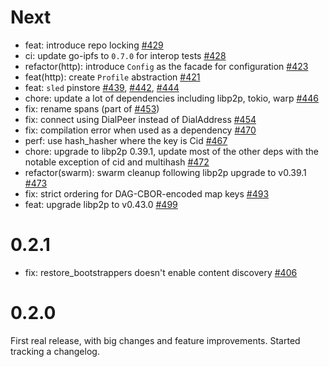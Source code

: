 # Next

* feat: introduce repo locking [#429]
* ci: update go-ipfs to `0.7.0` for interop tests [#428]
* refactor(http): introduce `Config` as the facade for configuration [#423]
* feat(http): create `Profile` abstraction [#421]
* feat: `sled` pinstore [#439], [#442], [#444]
* chore: update a lot of dependencies including libp2p, tokio, warp [#446]
* fix: rename spans (part of [#453])
* fix: connect using DialPeer instead of DialAddress [#454]
* fix: compilation error when used as a dependency [#470]
* perf: use hash_hasher where the key is Cid [#467]
* chore: upgrade to libp2p 0.39.1, update most of the other deps with the notable exception of cid and multihash [#472]
* refactor(swarm): swarm cleanup following libp2p upgrade to v0.39.1 [#473]
* fix: strict ordering for DAG-CBOR-encoded map keys [#493]
* feat: upgrade libp2p to v0.43.0 [#499]

[#429]: https://github.com/rs-ipfs/rust-ipfs/pull/429
[#428]: https://github.com/rs-ipfs/rust-ipfs/pull/428
[#423]: https://github.com/rs-ipfs/rust-ipfs/pull/423
[#421]: https://github.com/rs-ipfs/rust-ipfs/pull/421
[#439]: https://github.com/rs-ipfs/rust-ipfs/pull/439
[#442]: https://github.com/rs-ipfs/rust-ipfs/pull/442
[#444]: https://github.com/rs-ipfs/rust-ipfs/pull/444
[#446]: https://github.com/rs-ipfs/rust-ipfs/pull/446
[#453]: https://github.com/rs-ipfs/rust-ipfs/pull/453
[#454]: https://github.com/rs-ipfs/rust-ipfs/pull/454
[#470]: https://github.com/rs-ipfs/rust-ipfs/pull/470
[#467]: https://github.com/rs-ipfs/rust-ipfs/pull/467
[#472]: https://github.com/rs-ipfs/rust-ipfs/pull/472
[#473]: https://github.com/rs-ipfs/rust-ipfs/pull/473
[#493]: https://github.com/rs-ipfs/rust-ipfs/pull/493
[#499]: https://github.com/rs-ipfs/rust-ipfs/pull/499

# 0.2.1

* fix: restore_bootstrappers doesn't enable content discovery [#406]

[#406]: https://github.com/rs-ipfs/rust-ipfs/pull/406

# 0.2.0

First real release, with big changes and feature improvements. Started tracking
a changelog.
